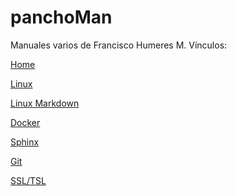 # panchoMan
Manuales varios de Francisco Humeres M.
Vínculos:

[Home](https://panchohumeres.github.io/panchoMan/)

[Linux](https://panchohumeres.gitlab.io/linux_man/)

[Linux Markdown](/linux/markdown/index.md)

[Docker](https://panchohumeres.gitlab.io/docker_man_page/)

[Sphinx](/sphinx/sphinx.md)

[Git](/GIT/git.md)

[SSL/TSL](https://panchohumeres.gitlab.io/ssl_tsl_man)
